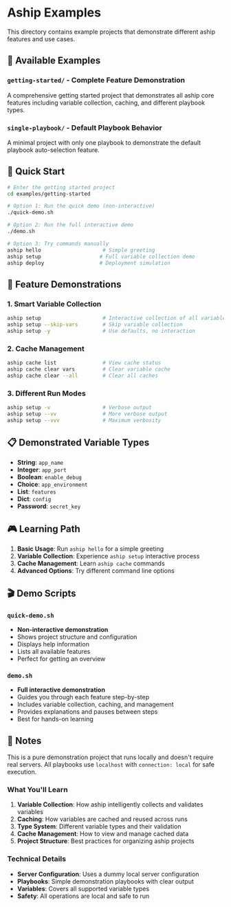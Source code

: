# Aship Examples

This directory contains example projects that demonstrate different aship features and use cases.

## 📁 Available Examples

### `getting-started/` - Complete Feature Demonstration
A comprehensive getting started project that demonstrates all aship core features including variable collection, caching, and different playbook types.

### `single-playbook/` - Default Playbook Behavior
A minimal project with only one playbook to demonstrate the default playbook auto-selection feature.

## 🚀 Quick Start

```bash
# Enter the getting started project
cd examples/getting-started

# Option 1: Run the quick demo (non-interactive)
./quick-demo.sh

# Option 2: Run the full interactive demo
./demo.sh

# Option 3: Try commands manually
aship hello                    # Simple greeting
aship setup                   # Full variable collection demo
aship deploy                  # Deployment simulation
```

## 🎯 Feature Demonstrations

### 1. Smart Variable Collection
```bash
aship setup                    # Interactive collection of all variables
aship setup --skip-vars        # Skip variable collection
aship setup -y                 # Use defaults, no interaction
```

### 2. Cache Management
```bash
aship cache list               # View cache status
aship cache clear vars         # Clear variable cache
aship cache clear --all        # Clear all caches
```

### 3. Different Run Modes
```bash
aship setup -v                 # Verbose output
aship setup --vv               # More verbose output
aship setup --vvv              # Maximum verbosity
```

## 📋 Demonstrated Variable Types

- **String**: `app_name`
- **Integer**: `app_port`
- **Boolean**: `enable_debug`
- **Choice**: `app_environment`
- **List**: `features`
- **Dict**: `config`
- **Password**: `secret_key`

## 🎮 Learning Path

1. **Basic Usage**: Run `aship hello` for a simple greeting
2. **Variable Collection**: Experience `aship setup` interactive process
3. **Cache Management**: Learn `aship cache` commands
4. **Advanced Options**: Try different command line options

## 🎬 Demo Scripts

### `quick-demo.sh`
- **Non-interactive demonstration**
- Shows project structure and configuration
- Displays help information
- Lists all available features
- Perfect for getting an overview

### `demo.sh`
- **Full interactive demonstration**
- Guides you through each feature step-by-step
- Includes variable collection, caching, and management
- Provides explanations and pauses between steps
- Best for hands-on learning

## 📝 Notes

This is a pure demonstration project that runs locally and doesn't require real servers. All playbooks use `localhost` with `connection: local` for safe execution.

### What You'll Learn

1. **Variable Collection**: How aship intelligently collects and validates variables
2. **Caching**: How variables are cached and reused across runs
3. **Type System**: Different variable types and their validation
4. **Cache Management**: How to view and manage cached data
5. **Project Structure**: Best practices for organizing aship projects

### Technical Details

- **Server Configuration**: Uses a dummy local server configuration
- **Playbooks**: Simple demonstration playbooks with clear output
- **Variables**: Covers all supported variable types
- **Safety**: All operations are local and safe to run
